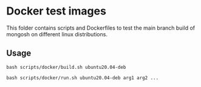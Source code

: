 # Docker test images

This folder contains scripts and Dockerfiles to test the main branch build of mongosh on different linux distributions.

## Usage

```
bash scripts/docker/build.sh ubuntu20.04-deb
```

```
bash scripts/docker/run.sh ubuntu20.04-deb arg1 arg2 ...
```
